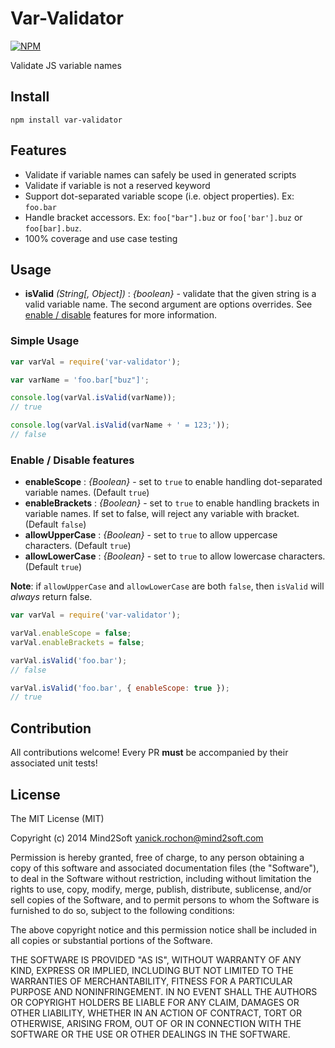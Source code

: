 # Var-Validator

[![NPM](https://nodei.co/npm/var-validator.png?compact=true)](https://nodei.co/npm/var-validator/)

Validate JS variable names


## Install

```
npm install var-validator
```


## Features

* Validate if variable names can safely be used in generated scripts
* Validate if variable is not a reserved keyword
* Support dot-separated variable scope (i.e. object properties). Ex: `foo.bar`
* Handle bracket accessors. Ex: `foo["bar"].buz` or `foo['bar'].buz` or `foo[bar].buz`.
* 100% coverage and use case testing


## Usage

* **isValid** *(String[, Object])* : *{boolean}* - validate that the given string is
a valid variable name. The second argument are options overrides. See
[enable / disable](#enable-disable-features) features for more information.


### Simple Usage

```javascript
var varVal = require('var-validator');

var varName = 'foo.bar["buz"]';

console.log(varVal.isValid(varName));
// true

console.log(varVal.isValid(varName + ' = 123;'));
// false
```


### Enable / Disable features

* **enableScope** : *{Boolean}* - set to `true` to enable handling dot-separated
variable names. (Default `true`)
* **enableBrackets** : *{Boolean}* - set to `true` to enable handling brackets in
variable names. If set to false, will reject any variable with bracket. (Default `false`)
* **allowUpperCase** : *{Boolean}* - set to `true` to allow uppercase characters.
(Default `true`)
* **allowLowerCase** : *{Boolean}* - set to `true` to allow lowercase characters.
(Default `true`)


**Note**: if `allowUpperCase` and `allowLowerCase` are both `false`, then `isValid`
will *always* return false.


```javascript
var varVal = require('var-validator');

varVal.enableScope = false;
varVal.enableBrackets = false;

varVal.isValid('foo.bar');
// false

varVal.isValid('foo.bar', { enableScope: true });
// true
```


## Contribution

All contributions welcome! Every PR **must** be accompanied by their associated
unit tests!


## License

The MIT License (MIT)

Copyright (c) 2014 Mind2Soft <yanick.rochon@mind2soft.com>

Permission is hereby granted, free of charge, to any person obtaining a copy of
this software and associated documentation files (the "Software"), to deal in
the Software without restriction, including without limitation the rights to
use, copy, modify, merge, publish, distribute, sublicense, and/or sell copies of
the Software, and to permit persons to whom the Software is furnished to do so,
subject to the following conditions:

The above copyright notice and this permission notice shall be included in all
copies or substantial portions of the Software.

THE SOFTWARE IS PROVIDED "AS IS", WITHOUT WARRANTY OF ANY KIND, EXPRESS OR
IMPLIED, INCLUDING BUT NOT LIMITED TO THE WARRANTIES OF MERCHANTABILITY, FITNESS
FOR A PARTICULAR PURPOSE AND NONINFRINGEMENT. IN NO EVENT SHALL THE AUTHORS OR
COPYRIGHT HOLDERS BE LIABLE FOR ANY CLAIM, DAMAGES OR OTHER LIABILITY, WHETHER
IN AN ACTION OF CONTRACT, TORT OR OTHERWISE, ARISING FROM, OUT OF OR IN
CONNECTION WITH THE SOFTWARE OR THE USE OR OTHER DEALINGS IN THE SOFTWARE.